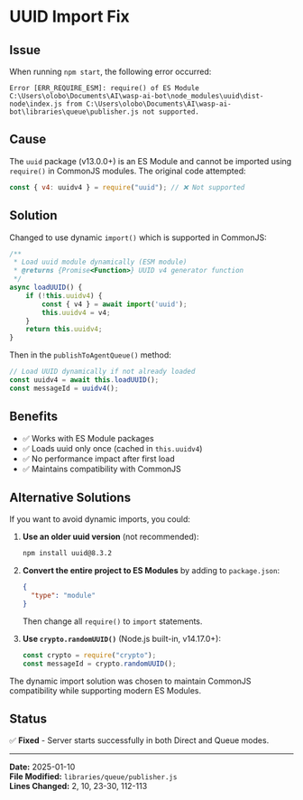 # UUID Import Fix

## Issue

When running `npm start`, the following error occurred:

```
Error [ERR_REQUIRE_ESM]: require() of ES Module C:\Users\olobo\Documents\AI\wasp-ai-bot\node_modules\uuid\dist-node\index.js from C:\Users\olobo\Documents\AI\wasp-ai-bot\libraries\queue\publisher.js not supported.
```

## Cause

The `uuid` package (v13.0.0+) is an ES Module and cannot be imported using `require()` in CommonJS modules. The original code attempted:

```javascript
const { v4: uuidv4 } = require("uuid"); // ❌ Not supported
```

## Solution

Changed to use dynamic `import()` which is supported in CommonJS:

```javascript
/**
 * Load uuid module dynamically (ESM module)
 * @returns {Promise<Function>} UUID v4 generator function
 */
async loadUUID() {
    if (!this.uuidv4) {
        const { v4 } = await import('uuid');
        this.uuidv4 = v4;
    }
    return this.uuidv4;
}
```

Then in the `publishToAgentQueue()` method:

```javascript
// Load UUID dynamically if not already loaded
const uuidv4 = await this.loadUUID();
const messageId = uuidv4();
```

## Benefits

- ✅ Works with ES Module packages
- ✅ Loads uuid only once (cached in `this.uuidv4`)
- ✅ No performance impact after first load
- ✅ Maintains compatibility with CommonJS

## Alternative Solutions

If you want to avoid dynamic imports, you could:

1. **Use an older uuid version** (not recommended):

   ```bash
   npm install uuid@8.3.2
   ```

2. **Convert the entire project to ES Modules** by adding to `package.json`:

   ```json
   {
     "type": "module"
   }
   ```

   Then change all `require()` to `import` statements.

3. **Use `crypto.randomUUID()`** (Node.js built-in, v14.17.0+):
   ```javascript
   const crypto = require("crypto");
   const messageId = crypto.randomUUID();
   ```

The dynamic import solution was chosen to maintain CommonJS compatibility while supporting modern ES Modules.

## Status

✅ **Fixed** - Server starts successfully in both Direct and Queue modes.

---

**Date:** 2025-01-10  
**File Modified:** `libraries/queue/publisher.js`  
**Lines Changed:** 2, 10, 23-30, 112-113
